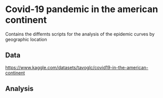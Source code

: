 # Covid-19 pandemic in the american continent 

Contains the differnts scripts for the analysis of the epidemic curves by geographic location

## Data 
https://www.kaggle.com/datasets/tavoglc/covid19-in-the-american-continent

## Analysis 


